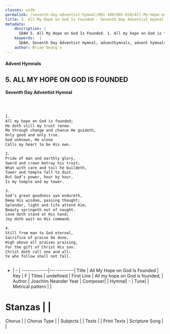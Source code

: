 ```yaml
---
classes: wide
permalink: /seventh-day-adventist-hymnal/001-100/001-010/All-My-Hope-on-God-Is-Founded/
title: 5. All My Hope on God Is Founded - Seventh Day Adventist Hymnal
metadata:
    description: |
      SDAH 5. All My Hope on God Is Founded. 1. All my hope on God is founded; He doth still my trust renew. Me through change and chance He guideth, Only good and only true. God unknown, He alone Calls my heart to be His own.
    keywords:  |
      SDAH, Seventh Day Adventist Hymnal, adventhymnals, advent hymnals, All My Hope on God Is Founded, All my hope on God is founded; 
    author: Brian Onang'o
---
```


#### Advent Hymnals
## 5. ALL MY HOPE ON GOD IS FOUNDED
#### Seventh Day Adventist Hymnal

```txt



1.
All my hope on God is founded;
He doth still my trust renew.
Me through change and chance He guideth,
Only good and only true.
God unknown, He alone
Calls my heart to be His own.

2.
Pride of man and earthly glory,
Sword and crown betray his trust;
What with care and toil he buildeth,
Tower and temple fall to dust.
But God’s power, hour by hour,
Is my temple and my tower.

3.
God’s great goodness aye endureth,
Deep His wisdom, passing thought;
Splendor, light and life attend Him,
Beauty springeth out of naught.
Love doth stand at His hand;
Joy doth wait on His command.

4.
Still from man to God eternal,
Sacrifice of praise be done.
High above all praises praising,
For the gift of Christ His son.
Christ doth call one and all:
Ye who follow shall not fall.



```

- |   -  |
-------------|------------|
Title | All My Hope on God Is Founded |
Key | F |
Titles | undefined |
First Line | All my hope on God is founded; |
Author | Joachim Neander
Year | 
Composer|  |
Hymnal|  - |
Tune|  |
Metrical pattern | |
# Stanzas |  |
Chorus |  |
Chorus Type |  |
Subjects |  |
Texts |  |
Print Texts | 
Scripture Song |  |
  
